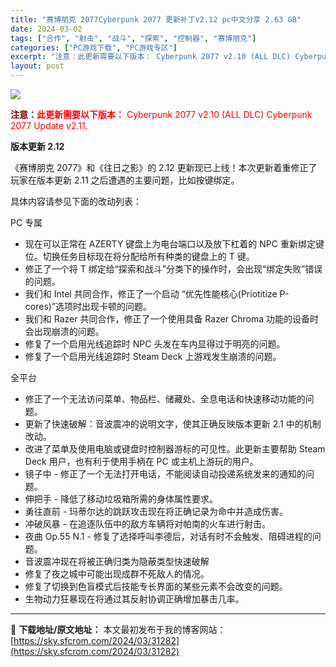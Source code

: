 ```yaml
---
title: "赛博朋克 2077Cyberpunk 2077 更新补丁v2.12 pc中文分享 2.63 GB"
date: 2024-03-02
tags: ["合作", "射击", "战斗", "探索", "控制器", "赛博朋克"]
categories: ["PC游戏下载", "PC游戏专区"]
excerpt: "注意：此更新需要以下版本： Cyberpunk 2077 v2.10 (ALL DLC) Cyberpunk 2077 Update v2.11. 版本更新 2.12 《赛博朋克 2077》和《往日之影》的 2.12 更新现已上线！本次更新着重修正了玩家在版本更新 2.11 之后遭遇的主要问题，比如&hellip;"
layout: post
---
```


<img class="aligncenter" src="https://cdn.cloudflare.steamstatic.com/steam/apps/1091500/extras/CP77UE_Banner_schinese.jpg?t=1706698946" />

<strong><span style="color: #800000;">注意：</span><span style="color: #ff0000;">此更新需要以下版本：</span></strong>
<span style="color: #ff0000;">Cyberpunk 2077 v2.10 (ALL DLC)</span>
<span style="color: #ff0000;">Cyberpunk 2077 Update v2.11.</span>
<div class="_2gdgUZH7TbyBxDYoDIUPVG">
<div class="_35gM9i287FT5Vx0nL7vX6o">

<strong>版本更新 2.12</strong>
<div class="_3xnQdAHm87HweMlCFMh64P"></div>
</div>
</div>
<div class="_2ZgLvT82YJj60ipYm334jn">
<div class="_3v0cwU9svPlYyRjL6HO1ZC AWjK8kN35flh3Vnn73OUc">

《赛博朋克 2077》和《往日之影》的 2.12 更新现已上线！本次更新着重修正了玩家在版本更新 2.11 之后遭遇的主要问题，比如按键绑定。

具体内容请参见下面的改动列表：
<div class="_2ZqUvIHTeQdmj5n3wCqp5s BB_Header2 _1SWg2pG7YTaeugpLj3fW6k">PC 专属</div>
<ul class="tfM5VWgPClhy8MTX_pNLF bullets">
 	<li class="_3DlO014RzYr_m9lI620soy">现在可以正常在 AZERTY 键盘上为电台端口以及放下杠着的 NPC 重新绑定键位。切换任务目标现在将分配给所有种类的键盘上的 T 键。</li>
 	<li class="_3DlO014RzYr_m9lI620soy">修正了一个将 T 绑定给“探索和战斗”分类下的操作时，会出现“绑定失败”错误的问题。</li>
 	<li class="_3DlO014RzYr_m9lI620soy">我们和 Intel 共同合作，修正了一个启动 “优先性能核心(Priotitize P-cores)”选项时出现卡顿的问题。</li>
 	<li class="_3DlO014RzYr_m9lI620soy">我们和 Razer 共同合作，修正了一个使用具备 Razer Chroma 功能的设备时会出现崩溃的问题。</li>
 	<li class="_3DlO014RzYr_m9lI620soy">修复了一个启用光线追踪时 NPC 头发在车内显得过于明亮的问题。</li>
 	<li class="_3DlO014RzYr_m9lI620soy">修复了一个启用光线追踪时 Steam Deck 上游戏发生崩溃的问题。</li>
</ul>
<div class="_2ZqUvIHTeQdmj5n3wCqp5s BB_Header2 _1SWg2pG7YTaeugpLj3fW6k">全平台</div>
<ul class="tfM5VWgPClhy8MTX_pNLF bullets">
 	<li class="_3DlO014RzYr_m9lI620soy">修正了一个无法访问菜单、物品栏、储藏处、全息电话和快速移动功能的问题。</li>
 	<li class="_3DlO014RzYr_m9lI620soy">更新了快速破解：音波震冲的说明文字，使其正确反映版本更新 2.1 中的机制改动。</li>
 	<li class="_3DlO014RzYr_m9lI620soy">改进了菜单及使用电脑或键盘时控制器游标的可见性。此更新主要帮助 Steam Deck 用户，也有利于使用手柄在 PC 或主机上游玩的用户。</li>
 	<li class="_3DlO014RzYr_m9lI620soy">镜子中 - 修正了一个无法打开电话，不能阅读自动投递系统发来的通知的问题。</li>
 	<li class="_3DlO014RzYr_m9lI620soy">伸把手 - 降低了移动垃圾箱所需的身体属性要求。</li>
 	<li class="_3DlO014RzYr_m9lI620soy">勇往直前 - 玛蒂尔达的跳跃攻击现在将正确记录为命中并造成伤害。</li>
 	<li class="_3DlO014RzYr_m9lI620soy">冲破风暴 - 在追逐队伍中的敌方车辆将对帕南的火车进行射击。</li>
 	<li class="_3DlO014RzYr_m9lI620soy">夜曲 Op.55 N.1 - 修复了选择呼叫李德后，对话有时不会触发、阻碍进程的问题。</li>
 	<li class="_3DlO014RzYr_m9lI620soy">音波震冲现在将被正确归类为隐蔽类型快速破解</li>
 	<li class="_3DlO014RzYr_m9lI620soy">修复了夜之城中可能出现成群不死敌人的情况。</li>
 	<li class="_3DlO014RzYr_m9lI620soy">修复了切换到色盲模式后技能专长界面的某些元素不会改变的问题。</li>
 	<li class="_3DlO014RzYr_m9lI620soy">生物动力狂暴现在将通过其反射协调正确增加暴击几率。</li>
</ul>
</div>
</div>

---
📖 **下载地址/原文地址：** 本文最初发布于我的博客网站：[https://sky.sfcrom.com/2024/03/31282](https://sky.sfcrom.com/2024/03/31282)
